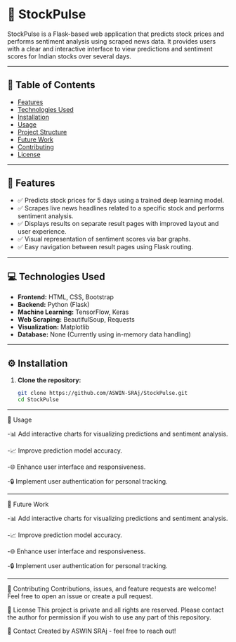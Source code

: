 # 🌟 StockPulse

StockPulse is a Flask-based web application that predicts stock prices and performs sentiment analysis using scraped news data. It provides users with a clear and interactive interface to view predictions and sentiment scores for Indian stocks over several days.

---

## 📖 Table of Contents
- [Features](#features)
- [Technologies Used](#technologies-used)
- [Installation](#installation)
- [Usage](#usage)
- [Project Structure](#project-structure)
- [Future Work](#future-work)
- [Contributing](#contributing)
- [License](#license)

---

## 🌟 Features
- ✅ Predicts stock prices for 5 days using a trained deep learning model.
- ✅ Scrapes live news headlines related to a specific stock and performs sentiment analysis.
- ✅ Displays results on separate result pages with improved layout and user experience.
- ✅ Visual representation of sentiment scores via bar graphs.
- ✅ Easy navigation between result pages using Flask routing.

---

## 💻 Technologies Used
- **Frontend:** HTML, CSS, Bootstrap
- **Backend:** Python (Flask)
- **Machine Learning:** TensorFlow, Keras
- **Web Scraping:** BeautifulSoup, Requests
- **Visualization:** Matplotlib
- **Database:** None (Currently using in-memory data handling)

---

## ⚙️ Installation

1. **Clone the repository:**
   ```bash
   git clone https://github.com/ASWIN-SRAj/StockPulse.git
   cd StockPulse
---
🚀 Usage

-📊 Add interactive charts for visualizing predictions and sentiment analysis.

-📈 Improve prediction model accuracy.

-🌐 Enhance user interface and responsiveness.

-🔒 Implement user authentication for personal tracking.

---
🔮 Future Work

-📊 Add interactive charts for visualizing predictions and sentiment analysis.

-📈 Improve prediction model accuracy.

-🌐 Enhance user interface and responsiveness.

-🔒 Implement user authentication for personal tracking.

---
🤝 Contributing
Contributions, issues, and feature requests are welcome! Feel free to open an issue or create a pull request.

📜 License
This project is private and all rights are reserved. Please contact the author for permission if you wish to use any part of this repository.

📧 Contact
Created by ASWIN SRAj - feel free to reach out!
